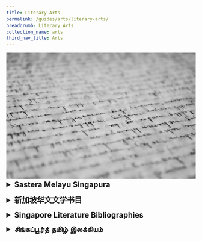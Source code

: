 ```yaml
---
title: Literary Arts
permalink: /guides/arts/literary-arts/
breadcrumb: Literary Arts
collection_name: arts
third_nav_title: Arts
---
```

<img src="/images/category/literary-arts.jpg" alt="literary arts banner" style="width:800px;" />

<details style= "font-size:20px">
<summary><b>Sastera Melayu Singapura</b></summary>
<table style="width:100%">
  <tr>
    <td><b><a href = "/guides/arts/literaryarts/sasteramelayusingapura/novel">Sastera Melayu Singapura - Novel</a></b></td>
    <td><b><a href = "/guides/arts/literaryarts/sasteramelayusingapura/esei">Sastera Melayu Singapura - Esei</a></b></td>
  </tr>
  <tr>
    <td><b><a href = "/guides/arts/literaryarts/sasteramelayusingapura/puisi">Sastera Melayu Singapura - Puisi</a></b></td>
    <td><b><a href = "/guides/arts/literaryarts/sasteramelayusingapura/cerpen">Sastera Melayu Singapura - Cerpen</a></b></td>
  </tr>
  <tr>
    <td><b><a href = "/guides/arts/literaryarts/sasteramelayusingapura/drama">Sastera Melayu Singapura - Drama</a></b></td>
  </tr>
</table>
</details>
<p>

<details style= "font-size:20px">
<summary><b>新加坡华文文学书目</b></summary>
<table style="width:100%">
  <tr>
    <td><b><a href = "/guides/arts/literaryarts/singaporechineseliterature/poetry">新加坡华文文学书目：诗歌</a></b></td>
    <td><b><a href = "/guides/arts/literaryarts/singaporechineseliterature/criticism-and-research">文学评论与研究</a></b></td>
  </tr>
  <tr>
    <td><b><a href = "/guides/arts/literaryarts/singaporechineseliterature/prose-and-miscellaneous-writing">散文与杂文</a></b></td>
    <td><b><a href = "/guides/arts/literaryarts/singaporechineseliterature/drama-and-crosstalk">戏剧与相声</a></b></td>
  </tr>
  <tr>
    <td><b><a href = "/guides/arts/literaryarts/sasteramelayusingapura/novels">小说</a></b></td>
  </tr>
</table>
</details>
<p>

<details style= "font-size:20px">
<summary><b>Singapore Literature Bibliographies</b></summary>
<table style="width:100%">
  <tr>
    <td><b><a href = "/guides/arts/literaryarts/singaporeenglishliterature/miscellaneous">Miscellaneous</a></b></td>
    <td><b><a href = "/guides/arts/literaryarts/singaporeenglishliterature/electronic-journals">Electronic Journals</a></b></td>
  </tr>
  <tr>
    <td><b><a href = "/guides/arts/literaryarts/singaporeenglishliterature/novels">Novels</a></b></td>
    <td><b><a href = "/guides/arts/literaryarts/singaporeenglishliterature/periodicals-electronic-journals-and-misc">Periodicals, Electronic Journals and Misc.</a></b></td>
  </tr>
  <tr>
    <td><b><a href = "/guides/arts/literaryarts/singaporeenglishliterature/poetry">Poetry</a></b></td>
    <td><b><a href = "/guides/arts/literaryarts/singaporeenglishliterature/short-stories">Short Stories</a></b></td>
  </tr>
  <tr>
    <td><b><a href = "/guides/arts/literaryarts/singaporeenglishliterature/drama">Drama</a></b></td>
    <td><b><a href = "/guides/arts/literaryarts/singaporeenglishliterature/anthologies">Anthologies</a></b></td>
  </tr>
</table>
</details>
<p>

<details style= "font-size:20px">
<summary><b>சிங்கப்பூர்த் தமிழ் இலக்கியம்</b></summary>
<table style="width:100%">
  <tr>
    <td><b><a href = "/guides/arts/literaryarts/singaporetamilliterature/novel">புதினம்</a></b></td>
    <td><b><a href = "/guides/arts/literaryarts/singaporetamilliterature/plays">நாடகங்கள்</a></b></td>
  </tr>
  <tr>
    <td><b><a href = "/guides/arts/literaryarts/singaporetamilliterature/short-stories">சிறுகதைகள்</a></b></td>
    <td><b><a href = "/guides/arts/literaryarts/singaporetamilliterature/poems">கவிதைகள்</a></b></td>
  </tr>
  <tr>
    <td><b><a href = "/guides/arts/literaryarts/singaporetamilliterature/articles-and-research">கட்டுரைகள், ஆய்வுக் கட்டுரைகள்</a></b></td>
  </tr>
</table>
</details>
<p>